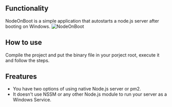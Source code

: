 ## Functionality
NodeOnBoot is a simple application that autostarts a node.js server after booting on Windows.
![NodeOnBoot](http://i.imgur.com/GfTyWiR.png=500x)

## How to use
Compile the project and put the binary file in your porject root, execute it and follow the steps.

## Freatures
- You have two options of using native Node.js server or pm2.
- It doesn't use NSSM or any other Node.js module to run your server as a Windows Service.